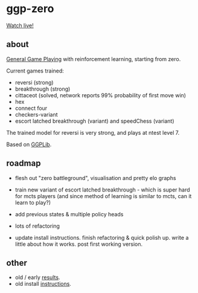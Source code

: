 ggp-zero
========

[Watch live!](http://simulated.tech:8800/index.html/)

about
------

[General Game Playing](https://en.wikipedia.org/wiki/General_game_playing) with
reinforcement learning, starting from zero.

Current games trained:

 * reversi (strong)
 * breakthrough (strong)
 * cittaceot (solved, network reports 99% probability of first move win)
 * hex
 * connect four
 * checkers-variant
 * escort latched breakthrough (variant) and speedChess (variant)

The trained model for reversi is very strong, and plays at ntest level 7.

Based on [GGPLib](https://github.com/ggplib/ggplib).


roadmap
-------
 * flesh out "zero battleground", visualisation and pretty elo graphs

 * train new variant of escort latched breakthrough - which is super hard for mcts players (and
   since method of learning is similar to mcts, can it learn to play?)

 * add previous states & multiple policy heads

 * lots of refactoring

 * update install instructions.  finish refactoring & quick polish up.  write a little about how it works.  post first working version.


other
-----
* old / early [results](https://github.com/ggplib/ggp-zero/blob/dev/doc/old_results.md).
* old install [instructions](https://github.com/ggplib/ggp-zero/blob/dev/doc/install.md).
